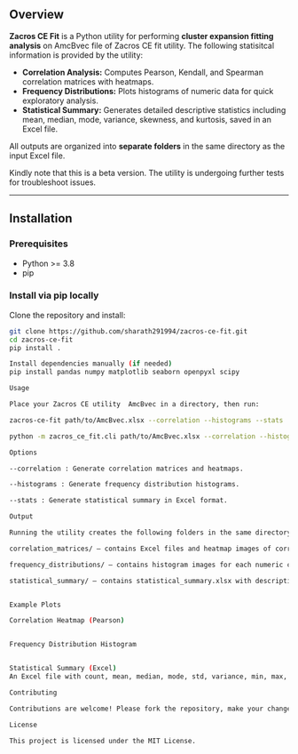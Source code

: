 
## Overview

**Zacros CE Fit** is a Python utility for performing **cluster expansion fitting analysis** on AmcBvec file of Zacros CE fit utility. The following statisitcal information is provided by the utility: 

- **Correlation Analysis:** Computes Pearson, Kendall, and Spearman correlation matrices with heatmaps.  
- **Frequency Distributions:** Plots histograms of numeric data for quick exploratory analysis.  
- **Statistical Summary:** Generates detailed descriptive statistics including mean, median, mode, variance, skewness, and kurtosis, saved in an Excel file.  

All outputs are organized into **separate folders** in the same directory as the input Excel file.

Kindly note that this is a beta version. The utility is undergoing further tests for troubleshoot issues. 

---

## Installation

### Prerequisites

- Python >= 3.8
- pip

### Install via pip locally

Clone the repository and install:

```bash
git clone https://github.com/sharath291994/zacros-ce-fit.git
cd zacros-ce-fit
pip install .

Install dependencies manually (if needed)
pip install pandas numpy matplotlib seaborn openpyxl scipy

Usage

Place your Zacros CE utility  AmcBvec in a directory, then run:

zacros-ce-fit path/to/AmcBvec.xlsx --correlation --histograms --stats

python -m zacros_ce_fit.cli path/to/AmcBvec.xlsx --correlation --histograms --stats

Options

--correlation : Generate correlation matrices and heatmaps.

--histograms : Generate frequency distribution histograms.

--stats : Generate statistical summary in Excel format.

Output

Running the utility creates the following folders in the same directory as your Excel file:

correlation_matrices/ – contains Excel files and heatmap images of correlation matrices.

frequency_distributions/ – contains histogram images for each numeric column.

statistical_summary/ – contains statistical_summary.xlsx with descriptive statistics.


Example Plots

Correlation Heatmap (Pearson)


Frequency Distribution Histogram


Statistical Summary (Excel)
An Excel file with count, mean, median, mode, std, variance, min, max, quantiles, skewness, and kurtosis for each numeric column.

Contributing

Contributions are welcome! Please fork the repository, make your changes, and submit a pull request.

License

This project is licensed under the MIT License.


